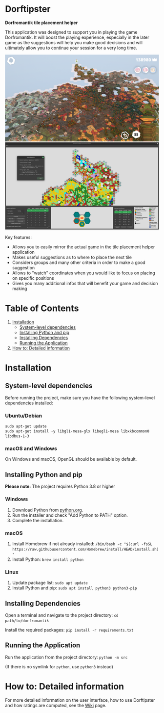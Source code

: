 # Dorftipster

**Dorfromantik tile placement helper**

This application was designed to support you in playing the game Dorfromantik.
It will boost the playing experience, especially in the later game as the suggestions will help you make good decisions and will ultimately allow you to continue your session for a very long time.

![Game example](img/game_example.png)
![Game example tile placement helper](img/game_example_helper.png)

Key features:
- Allows you to easily mirror the actual game in the tile placement helper application
- Makes useful suggestions as to where to place the next tile
- Considers groups and many other criteria in order to make a good suggestion
- Allows to "watch" coordinates when you would like to focus on placing on specific positions
- Gives you many additional infos that will benefit your game and decision making

# Table of Contents
1. [Installation](#installation)
    - [System-level dependencies](#system-level-dependencies)
    - [Installing Python and pip](#installing-python-and-pip)
    - [Installing Dependencies](#installing-dependencies)
    - [Running the Application](#running-the-application)
2. [How to: Detailed information](#how-to-detailed-information)

# Installation
## System-level dependencies

Before running the project, make sure you have the following system-level dependencies installed:

### Ubuntu/Debian
```
sudo apt-get update
sudo apt-get install -y libgl1-mesa-glx libegl1-mesa libxkbcommon0 libdbus-1-3
```

### macOS and Windows
On Windows and macOS, OpenGL should be available by default.

## Installing Python and pip

**Please note:** The project requires Python 3.8 or higher

### Windows
1. Download Python from [python.org](https://www.python.org/downloads/).
2. Run the installer and check "Add Python to PATH" option.
3. Complete the installation.

### macOS
1. Install Homebrew if not already installed:
    `/bin/bash -c "$(curl -fsSL https://raw.githubusercontent.com/Homebrew/install/HEAD/install.sh)"`
2. Install Python:
    `brew install python`

### Linux
1. Update package list:
    `sudo apt update`
2. Install Python and pip:
    `sudo apt install python3 python3-pip`

## Installing Dependencies
Open a terminal and navigate to the project directory:
    `cd path/to/dorfromantik`

Install the required packages:
    `pip install -r requirements.txt`

## Running the Application

Run the application from the project directory:
    `python -m src`

(If there is no symlink for `python`, use `python3` instead)

# How to: Detailed information
For more detailed information on the user interface, how to use Dorftipster and how ratings are computed, see the [Wiki](https://github.com/nikghub/dorftipster/wiki/How-to) page.
